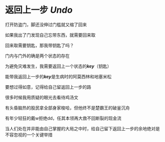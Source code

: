 # 返回上一步 *Undo*

打开防盗门，脚还没伸过门槛就又缩了回来

如果我出了门发现自己忘带东西，就需要回来取

回来取需要钥匙，那我带钥匙了吗？

门内与门外的确是两个状态的存在

为避免灾难发生，我需要返回上一个状态的***key***（钥匙）

能带我返回上一步的***key***是生病时的阿莫西林和地塞米松

要想过得如意，记得给自己留返回上一步的路

很多时候我用质疑的眼光去看待鸡汤文

有头昏脑热的股民拿全部身家梭哈，但他终不是楚霸王的破釜沉舟

有年少轻狂的戴w拒绝dd，任其本领再大救不回断裂的现金流

当人们处在并非能由自己掌握的大局之中时，给自己留下返回上一步的余地绝对是不容忽视的一个关键举措

